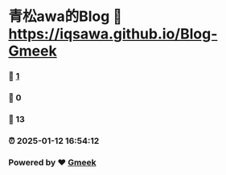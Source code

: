 # 青松awa的Blog :link: https://iqsawa.github.io/Blog-Gmeek 
### :page_facing_up: [1](https://iqsawa.github.io/Blog-Gmeek/tag.html) 
### :speech_balloon: 0 
### :hibiscus: 13 
### :alarm_clock: 2025-01-12 16:54:12 
### Powered by :heart: [Gmeek](https://github.com/Meekdai/Gmeek)
